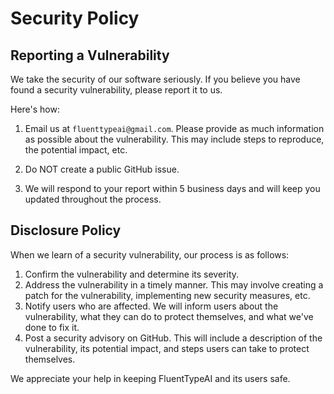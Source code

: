 # Security Policy

## Reporting a Vulnerability

We take the security of our software seriously. If you believe you have found a security vulnerability, please report it to us.

Here's how:

1. Email us at `fluenttypeai@gmail.com`. Please provide as much information as possible about the vulnerability. This may include steps to reproduce, the potential impact, etc.

2. Do NOT create a public GitHub issue.

3. We will respond to your report within 5 business days and will keep you updated throughout the process.

## Disclosure Policy

When we learn of a security vulnerability, our process is as follows:

1. Confirm the vulnerability and determine its severity.
2. Address the vulnerability in a timely manner. This may involve creating a patch for the vulnerability, implementing new security measures, etc.
3. Notify users who are affected. We will inform users about the vulnerability, what they can do to protect themselves, and what we've done to fix it.
4. Post a security advisory on GitHub. This will include a description of the vulnerability, its potential impact, and steps users can take to protect themselves.

We appreciate your help in keeping FluentTypeAI and its users safe.

